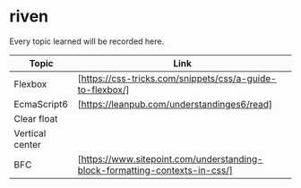 # riven

Every topic learned will be recorded here.

| Topic           | Link |
| ------          | ------ |
| Flexbox         | [https://css-tricks.com/snippets/css/a-guide-to-flexbox/] |
| EcmaScript6     | [https://leanpub.com/understandinges6/read]               |
| Clear float     |                                                           |
| Vertical center |                                                       |
| BFC             | [https://www.sitepoint.com/understanding-block-formatting-contexts-in-css/] |
